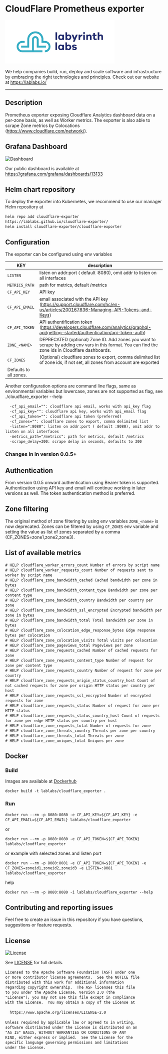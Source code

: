 # CloudFlare Prometheus exporter

[<img src="ll-logo.png">](https://lablabs.io/)

We help companies build, run, deploy and scale software and infrastructure by embracing the right technologies and principles. Check out our website at https://lablabs.io/

---

## Description

Prometheus exporter exposing Cloudflare Analytics dashboard data on a per-zone basis, as well as Worker metrics.
The exporter is also able to scrape Zone metrics by Colocations (https://www.cloudflare.com/network/).

## Grafana Dashboard

![Dashboard](https://i.ibb.co/HDsqDF1/cf-exporter.png)

Our public dashboard is available at https://grafana.com/grafana/dashboards/13133

## Helm chart repository

To deploy the exporter into Kubernetes, we recommend to use our manager Helm repository at

```
helm repo add cloudflare-exporter https://lablabs.github.io/cloudflare-exporter/
helm install cloudflare-exporter/cloudflare-exporter
```

## Configuration

The exporter can be configured using env variables

| **KEY** | **description** |
|-|-|
| `LISTEN` |  listen on addr:port ( default :8080), omit addr to listen on all interfaces |
| `METRICS_PATH` |  path for metrics, default /metrics |
| `CF_API_KEY` |  API key |
| `CF_API_EMAIL` |  email associated with the API key (https://support.cloudflare.com/hc/en-us/articles/200167836-Managing-API-Tokens-and-Keys) |
| `CF_API_TOKEN` |  API authentification token (https://developers.cloudflare.com/analytics/graphql-api/getting-started/authentication/api-token-auth) |
| `ZONE_<NAME>` |  DEPRECATED (optional) Zone ID. Add zones you want to scrape by adding env vars in this format. You can find the zone ids in Cloudflare dashboards. |
| `CF_ZONES` |  (Optional) cloudflare zones to export, comma delimited list of zone ids, if not set, all zones from account are exported |
Defaults to all zones. |

Another configuration options are command line flags, same as environmental variables but lowercase, zones are not supported as flag, see ./cloudflare_exporter --help

```
  -cf_api_email="": cloudflare api email, works with api_key flag
  -cf_api_key="": cloudflare api key, works with api_email flag
  -cf_api_token="": cloudflare api token (preferred)
  -cf_zones="": cloudflare zones to export, comma delimited list
  -listen=":8080": listen on addr:port ( default :8080), omit addr to listen on all interfaces
  -metrics_path="/metrics": path for metrics, default /metrics
  -scrape_delay=300: scrape delay in seconds, defaults to 300
```

### Changes in in version 0.0.5+

## Authentication

From version 0.0.5 onward authentication using Bearer token is supported. Authentication using API key and email will continue working in later versions as well. The token authentication method is preferred.

## Zone filtering

The original method of zone filtering by using env variables `ZONE_<name>` is now deprecated. Zones can be filtered by using `CF_ZONES` env variable and setting the value as list of zones separated by a comma (CF_ZONES=zone1,zone2,zone3).



## List of available metrics

```
# HELP cloudflare_worker_errors_count Number of errors by script name
# HELP cloudflare_worker_requests_count Number of requests sent to worker by script name
# HELP cloudflare_zone_bandwidth_cached Cached bandwidth per zone in bytes
# HELP cloudflare_zone_bandwidth_content_type Bandwidth per zone per content type
# HELP cloudflare_zone_bandwidth_country Bandwidth per country per zone
# HELP cloudflare_zone_bandwidth_ssl_encrypted Encrypted bandwidth per zone in bytes
# HELP cloudflare_zone_bandwidth_total Total bandwidth per zone in bytes
# HELP cloudflare_zone_colocation_edge_response_bytes Edge response bytes per colocation
# HELP cloudflare_zone_colocation_visits Total visits per colocation
# HELP cloudflare_zone_pageviews_total Pageviews per zone
# HELP cloudflare_zone_requests_cached Number of cached requests for zone
# HELP cloudflare_zone_requests_content_type Number of request for zone per content type
# HELP cloudflare_zone_requests_country Number of request for zone per country
# HELP cloudflare_zone_requests_origin_status_country_host Count of not cached requests for zone per origin HTTP status per country per host
# HELP cloudflare_zone_requests_ssl_encrypted Number of encrypted requests for zone
# HELP cloudflare_zone_requests_status Number of request for zone per HTTP status
# HELP cloudflare_zone_requests_status_country_host Count of requests for zone per edge HTTP status per country per host
# HELP cloudflare_zone_requests_total Number of requests for zone
# HELP cloudflare_zone_threats_country Threats per zone per country
# HELP cloudflare_zone_threats_total Threats per zone
# HELP cloudflare_zone_uniques_total Uniques per zone
```


## Docker



### Build

Images are available at [Dockerhub](https://hub.docker.com/r/lablabs/cloudflare_exporter)

```
docker build -t lablabs/cloudflare_exporter .
```

### Run

```
docker run --rm -p 8080:8080 -e CF_API_KEY=${CF_API_KEY} -e CF_API_EMAIL=${CF_API_EMAIL} lablabs/cloudflare_exporter
```
or
```
docker run --rm -p 8080:8080 -e CF_API_TOKEN=${CF_API_TOKEN} lablabs/cloudflare_exporter
```
or example with selected zones and listen port
```
docker run --rm -p 8080:8081 -e CF_API_TOKEN=${CF_API_TOKEN} -e CF_ZONES=zoneid1,zoneid2,zoneid3 -e LISTEN=:8081 lablabs/cloudflare_exporter
```
help
```
docker run --rm -p 8080:8080 -i lablabs/cloudflare_exporter --help
```
## Contributing and reporting issues

Feel free to create an issue in this repository if you have questions, suggestions or feature requests.

## License

[![License](https://img.shields.io/badge/License-Apache%202.0-blue.svg)](https://opensource.org/licenses/Apache-2.0)

See [LICENSE](LICENSE) for full details.

    Licensed to the Apache Software Foundation (ASF) under one
    or more contributor license agreements.  See the NOTICE file
    distributed with this work for additional information
    regarding copyright ownership.  The ASF licenses this file
    to you under the Apache License, Version 2.0 (the
    "License"); you may not use this file except in compliance
    with the License.  You may obtain a copy of the License at

      https://www.apache.org/licenses/LICENSE-2.0

    Unless required by applicable law or agreed to in writing,
    software distributed under the License is distributed on an
    "AS IS" BASIS, WITHOUT WARRANTIES OR CONDITIONS OF ANY
    KIND, either express or implied.  See the License for the
    specific language governing permissions and limitations
    under the License.
